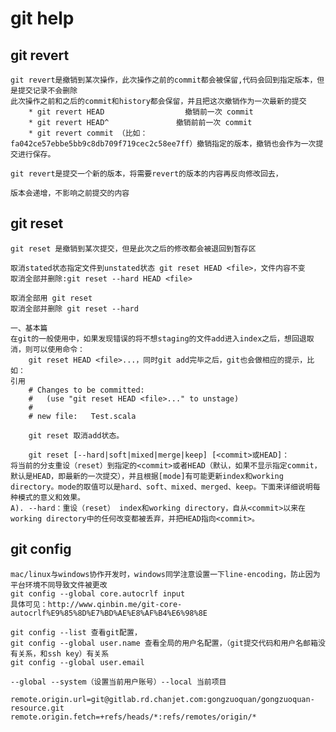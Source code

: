 # git help

## git revert <version>

 	git revert是撤销到某次操作，此次操作之前的commit都会被保留,代码会回到指定版本，但是提交记录不会删除
	此次操作之前和之后的commit和history都会保留，并且把这次撤销作为一次最新的提交
	    * git revert HEAD                  撤销前一次 commit
	    * git revert HEAD^               撤销前前一次 commit
	    * git revert commit （比如：fa042ce57ebbe5bb9c8db709f719cec2c58ee7ff）撤销指定的版本，撤销也会作为一次提交进行保存。

	git revert是提交一个新的版本，将需要revert的版本的内容再反向修改回去，

	版本会递增，不影响之前提交的内容

## git reset <version> 
	
	git reset 是撤销到某次提交，但是此次之后的修改都会被退回到暂存区

	取消stated状态指定文件到unstated状态 git reset HEAD <file>，文件内容不变
	取消全部并删除:git reset --hard HEAD <file>
	
	取消全部用 git reset
	取消全部并删除 git reset --hard 

	一、基本篇
	在git的一般使用中，如果发现错误的将不想staging的文件add进入index之后，想回退取消，则可以使用命令：
		git reset HEAD <file>...，同时git add完毕之后，git也会做相应的提示，比如：
	引用
		# Changes to be committed: 
		#   (use "git reset HEAD <file>..." to unstage) 
		# 
		# new file:   Test.scala 
		
		git reset 取消add状态。

		git reset [--hard|soft|mixed|merge|keep] [<commit>或HEAD]：
	将当前的分支重设（reset）到指定的<commit>或者HEAD（默认，如果不显示指定commit，默认是HEAD，即最新的一次提交），并且根据[mode]有可能更新index和working directory。mode的取值可以是hard、soft、mixed、merged、keep。下面来详细说明每种模式的意义和效果。
	A). --hard：重设（reset） index和working directory，自从<commit>以来在working directory中的任何改变都被丢弃，并把HEAD指向<commit>。

## git config

	mac/linux与windows协作开发时，windows同学注意设置一下line-encoding，防止因为平台环境不同导致文件被更改
	git config --global core.autocrlf input
	具体可见：http://www.qinbin.me/git-core-autocrlf%E9%85%8D%E7%BD%AE%E8%AF%B4%E6%98%8E
	
	git config --list 查看git配置，
	git config --global user.name 查看全局的用户名配置，（git提交代码和用户名邮箱没有关系，和ssh key）有关系
	git config --global user.email 

	--global --system（设置当前用户账号）--local 当前项目

	remote.origin.url=git@gitlab.rd.chanjet.com:gongzuoquan/gongzuoquan-resource.git
	remote.origin.fetch=+refs/heads/*:refs/remotes/origin/*
	
